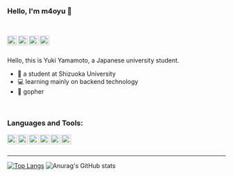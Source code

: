 ### Hello, I'm m4oyu :wave:

<br/>

[<img align="left" height="22" width="22" src="https://cdn.jsdelivr.net/npm/simple-icons@v5/icons/twitter.svg" />][twitter]
[<img align="left" height="22" width="22" src="https://cdn.jsdelivr.net/npm/simple-icons@v5/icons/qiita.svg" />][qiita]
[<img align="left" height="22" width="22" src="https://cdn.blog.st-hatena.com/images/favicon.png" />][hatena]
[<img align="left" width="22" src="https://img.atcoder.jp/assets/atcoder.png" />][atcorder]

<br/>
<br/>

Hello, this is Yuki Yamamoto, a Japanese university student.
- :school: a student at Shizuoka University
- :computer: learning mainly on backend technology
- :rat: gopher

<br />

### Languages and Tools:
<img align="left" width="22" src="https://cdn.jsdelivr.net/npm/simple-icons@v5/icons/go.svg" />
<img align="left" width="22" src="https://cdn.jsdelivr.net/npm/simple-icons@v5/icons/vuedotjs.svg" />
<img align="left" width="22" src="https://cdn.jsdelivr.net/npm/simple-icons@v5/icons/github.svg" />
<img align="left" width="22" src="https://cdn.jsdelivr.net/npm/simple-icons@v5/icons/visualstudiocode.svg" />
<img align="left" width="22" src="https://cdn.jsdelivr.net/npm/simple-icons@v5/icons/intellijidea.svg" />
<img align="left" width="22" src="https://cdn.jsdelivr.net/npm/simple-icons@v5/icons/googlecloud.svg" />

<br />
<br />

---
[![Top Langs](https://github-readme-stats.vercel.app/api/top-langs/?username=anuraghazra)](https://github.com/anuraghazra/github-readme-stats)
![Anurag's GitHub stats](https://github-readme-stats.vercel.app/api?username=anuraghazra&show_icons=true)

[atcorder]:https://atcoder.jp/users/MAOYU
[twitter]:https://twitter.com/m4oyu
[qiita]:https://qiita.com/m4oyu
[hatena]:https://m4oyu.hatenablog.com/
